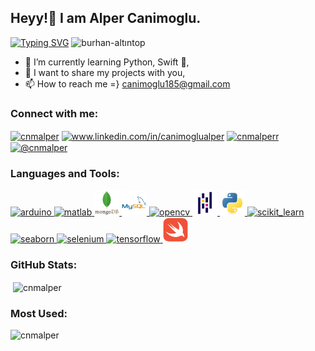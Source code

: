 ## Heyy!👋 I am Alper Canimoglu.


[![Typing SVG](https://readme-typing-svg.demolab.com?font=Righteous&size=32&pause=1000&color=F78F3D&width=435&lines=Jr.+iOS+Developer+%7C+EEE)](https://git.io/typing-svg)
![burhan-altıntop](https://user-images.githubusercontent.com/79938189/198251000-c64ff7fb-d049-400b-87d2-6faadc27e588.gif)

- 🚀 I’m currently learning Python, Swift ,
- 🧩 I want to share my projects with you,
- 📫 How to reach me =} canimoglu185@gmail.com

<h3 align="left">Connect with me:</h3>
<p align="left">
<a href="https://twitter.com/cnmalper" target="blank"><img align="center" src="https://raw.githubusercontent.com/rahuldkjain/github-profile-readme-generator/master/src/images/icons/Social/twitter.svg" alt="cnmalper" height="30" width="40" /></a>
<a href="https://linkedin.com/in/canimoglualper" target="blank"><img align="center" src="https://raw.githubusercontent.com/rahuldkjain/github-profile-readme-generator/master/src/images/icons/Social/linked-in-alt.svg" alt="www.linkedin.com/in/canimoglualper" height="30" width="40" /></a>
<a href="https://instagram.com/cnmalperr" target="blank"><img align="center" src="https://raw.githubusercontent.com/rahuldkjain/github-profile-readme-generator/master/src/images/icons/Social/instagram.svg" alt="cnmalperr" height="30" width="40" /></a>
<a href="https://medium.com/@cnmalper" target="blank"><img align="center" src="https://raw.githubusercontent.com/rahuldkjain/github-profile-readme-generator/master/src/images/icons/Social/medium.svg" alt="@cnmalper" height="30" width="40" /></a>
</p>

<!---
CnmAlper/CnmAlper is a ✨ special ✨ repository because its `README.md` (this file) appears on your GitHub profile.
You can click the Preview link to take a look at your changes.
--->

<h3 align="left">Languages and Tools:</h3>
<p align="left"> <a href="https://www.arduino.cc/" target="_blank" rel="noreferrer"> <img src="https://cdn.worldvectorlogo.com/logos/arduino-1.svg" alt="arduino" width="40" height="40"/> </a> <a href="https://www.mathworks.com/" target="_blank" rel="noreferrer"> <img src="https://upload.wikimedia.org/wikipedia/commons/2/21/Matlab_Logo.png" alt="matlab" width="40" height="40"/> </a> <a href="https://www.mongodb.com/" target="_blank" rel="noreferrer"> <img src="https://raw.githubusercontent.com/devicons/devicon/master/icons/mongodb/mongodb-original-wordmark.svg" alt="mongodb" width="40" height="40"/> </a> <a href="https://www.mysql.com/" target="_blank" rel="noreferrer"> <img src="https://raw.githubusercontent.com/devicons/devicon/master/icons/mysql/mysql-original-wordmark.svg" alt="mysql" width="40" height="40"/> </a> <a href="https://opencv.org/" target="_blank" rel="noreferrer"> <img src="https://www.vectorlogo.zone/logos/opencv/opencv-icon.svg" alt="opencv" width="40" height="40"/> </a> <a href="https://pandas.pydata.org/" target="_blank" rel="noreferrer"> <img src="https://raw.githubusercontent.com/devicons/devicon/2ae2a900d2f041da66e950e4d48052658d850630/icons/pandas/pandas-original.svg" alt="pandas" width="40" height="40"/> </a> <a href="https://www.python.org" target="_blank" rel="noreferrer"> <img src="https://raw.githubusercontent.com/devicons/devicon/master/icons/python/python-original.svg" alt="python" width="40" height="40"/> </a> <a href="https://scikit-learn.org/" target="_blank" rel="noreferrer"> <img src="https://upload.wikimedia.org/wikipedia/commons/0/05/Scikit_learn_logo_small.svg" alt="scikit_learn" width="40" height="40"/> </a> <a href="https://seaborn.pydata.org/" target="_blank" rel="noreferrer"> <img src="https://seaborn.pydata.org/_images/logo-mark-lightbg.svg" alt="seaborn" width="40" height="40"/> </a> <a href="https://www.selenium.dev" target="_blank" rel="noreferrer"> <img src="https://raw.githubusercontent.com/detain/svg-logos/780f25886640cef088af994181646db2f6b1a3f8/svg/selenium-logo.svg" alt="selenium" width="40" height="40"/> </a> <a href="https://www.tensorflow.org" target="_blank" rel="noreferrer"> <img src="https://www.vectorlogo.zone/logos/tensorflow/tensorflow-icon.svg" alt="tensorflow" width="40" height="40"/> </a> </a> <a align="left"> <a href="https://developer.apple.com/swift/" target="_blank" rel="noreferrer"> <img src="https://raw.githubusercontent.com/devicons/devicon/master/icons/swift/swift-original.svg" alt="swift" width="40" height="40"/> </a> </a>

<h3 align="left">GitHub Stats:</h3>
<p>&nbsp;<img align="center" src="https://github-readme-stats.vercel.app/api?username=cnmalper&show_icons=true&locale=en" alt="cnmalper" /></p>

<p align="left">
</p>

<h3 align="left">Most Used:</h3>
<p align="left">
</p>

<p><img align="left" src="https://github-readme-stats.vercel.app/api/top-langs?username=cnmalper&show_icons=true&locale=en&layout=compact" alt="cnmalper" /></p>

